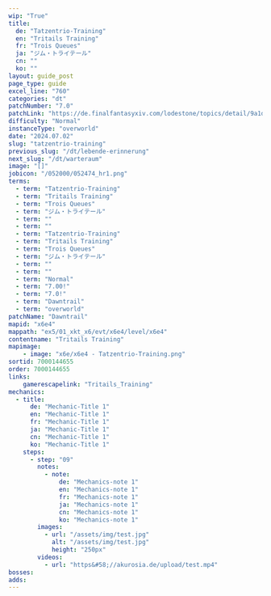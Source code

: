 ```yaml
---
wip: "True"
title:
  de: "Tatzentrio-Training"
  en: "Tritails Training"
  fr: "Trois Queues"
  ja: "ジム・トライテール"
  cn: ""
  ko: ""
layout: guide_post
page_type: guide
excel_line: "760"
categories: "dt"
patchNumber: "7.0"
patchLink: "https://de.finalfantasyxiv.com/lodestone/topics/detail/9a1d2364c6f0fed72a164f3252a59073f7d0c4fc"
difficulty: "Normal"
instanceType: "overworld"
date: "2024.07.02"
slug: "tatzentrio-training"
previous_slug: "/dt/lebende-erinnerung"
next_slug: "/dt/warteraum"
image: "[]"
jobicon: "/052000/052474_hr1.png"
terms:
  - term: "Tatzentrio-Training"
  - term: "Tritails Training"
  - term: "Trois Queues"
  - term: "ジム・トライテール"
  - term: ""
  - term: ""
  - term: "Tatzentrio-Training"
  - term: "Tritails Training"
  - term: "Trois Queues"
  - term: "ジム・トライテール"
  - term: ""
  - term: ""
  - term: "Normal"
  - term: "7.00!"
  - term: "7.0!"
  - term: "Dawntrail"
  - term: "overworld"
patchName: "Dawntrail"
mapid: "x6e4"
mappath: "ex5/01_xkt_x6/evt/x6e4/level/x6e4"
contentname: "Tritails Training"
mapimage:
    - image: "x6e/x6e4 - Tatzentrio-Training.png"
sortid: 7000144655
order: 7000144655
links:
    gamerescapelink: "Tritails_Training"
mechanics:
  - title:
      de: "Mechanic-Title 1"
      en: "Mechanic-Title 1"
      fr: "Mechanic-Title 1"
      ja: "Mechanic-Title 1"
      cn: "Mechanic-Title 1"
      ko: "Mechanic-Title 1"
    steps:
      - step: "09"
        notes:
          - note:
              de: "Mechanics-note 1"
              en: "Mechanics-note 1"
              fr: "Mechanics-note 1"
              ja: "Mechanics-note 1"
              cn: "Mechanics-note 1"
              ko: "Mechanics-note 1"
        images:
          - url: "/assets/img/test.jpg"
            alt: "/assets/img/test.jpg"
            height: "250px"
        videos:
          - url: "https&#58;//akurosia.de/upload/test.mp4"
bosses:
adds:
---
```


